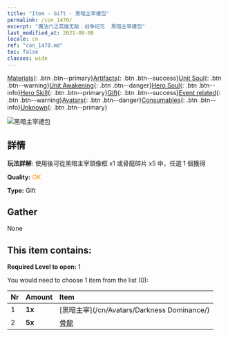```yaml
---
title: "Item - Gift - 黑暗主宰禮包"
permalink: /con_1470/
excerpt: "魔法门之英雄无敌：战争纪元  黑暗主宰禮包"
last_modified_at: 2021-06-08
locale: cn
ref: "con_1470.md"
toc: false
classes: wide
---
```

 [Materials](/ItemsCN/){: .btn .btn--primary}[Artifacts](/ItemsCN/Artifacts/){: .btn .btn--success}[Unit Soul](/ItemsCN/UnitSoul/){: .btn .btn--warning}[Unit Awakening](/ItemsCN/UnitAwakening/){: .btn .btn--danger}[Hero Soul](/ItemsCN/HeroSoul/){: .btn .btn--info}[Hero Skill](/ItemsCN/HeroSkill/){: .btn .btn--primary}[Gift](/ItemsCN/Gift/){: .btn .btn--success}[Event related](/ItemsCN/Events/){: .btn .btn--warning}[Avatars](/ItemsCN/Avatars/){: .btn .btn--danger}[Consumables](/ItemsCN/Consumables/){: .btn .btn--info}[Unknown](/ItemsCN/Unknown/){: .btn .btn--primary}

 ![黑暗主宰禮包](/images/t/i_907084.png)

## 詳情
 **玩法詳解:** 使用後可從黑暗主宰頭像框 x1 或骨龍碎片 x5 中，任選 1 個獲得

 **Quality:** <span style="color: #FF8C00">OK</span>

 **Type:** Gift

## Gather

  None

## This item contains:

 **Required Level to open:** 1

 You would need to choose 1 item from the list (0):

  | Nr | Amount |     Item    |
  |:---|:-------|:------------|
  | 1 |  **1x** | [黑暗主宰](/cn/Avatars/Darkness Dominance/) |  | 
  | 2 |  **5x** | [骨龍](/cn/Items/unt_214/) |  | 
